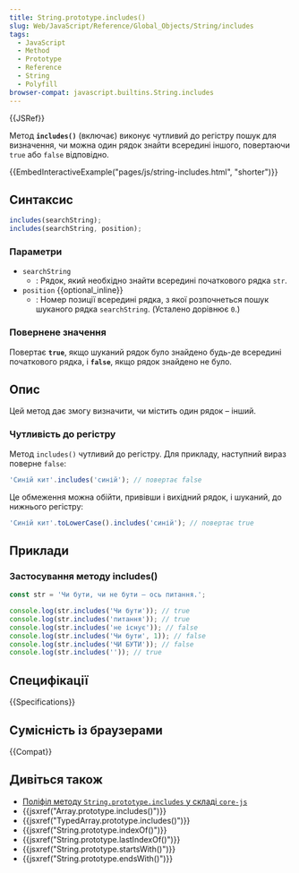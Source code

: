 ```yaml
---
title: String.prototype.includes()
slug: Web/JavaScript/Reference/Global_Objects/String/includes
tags:
  - JavaScript
  - Method
  - Prototype
  - Reference
  - String
  - Polyfill
browser-compat: javascript.builtins.String.includes
---
```


{{JSRef}}

Метод **`includes()`** (включає) виконує чутливий до регістру пошук для визначення, чи можна один рядок знайти всередині іншого, повертаючи `true` або `false` відповідно.

{{EmbedInteractiveExample("pages/js/string-includes.html", "shorter")}}

## Синтаксис

```js
includes(searchString);
includes(searchString, position);
```

### Параметри

- `searchString`
  - : Рядок, який необхідно знайти всередині початкового рядка `str`.
- `position` {{optional_inline}}
  - : Номер позиції всередині рядка, з якої розпочнеться пошук шуканого рядка `searchString`. (Усталено дорівнює `0`.)

### Повернене значення

Повертає **`true`**, якщо шуканий рядок було знайдено будь-де всередині початкового рядка, і **`false`**, якщо рядок знайдено не було.

## Опис

Цей метод дає змогу визначити, чи містить один рядок – інший.

### Чутливість до регістру

Метод `includes()` чутливий до регістру. Для прикладу, наступний вираз поверне `false`:

```js
'Синій кит'.includes('синій'); // повертає false
```

Це обмеження можна обійти, привівши і вихідний рядок, і шуканий, до нижнього регістру:

```js
'Синій кит'.toLowerCase().includes('синій'); // повертає true
```

## Приклади

### Застосування методу includes()

```js
const str = 'Чи бути, чи не бути — ось питання.';

console.log(str.includes('Чи бути')); // true
console.log(str.includes('питання')); // true
console.log(str.includes('не існує')); // false
console.log(str.includes('Чи бути', 1)); // false
console.log(str.includes('ЧИ БУТИ')); // false
console.log(str.includes('')); // true
```

## Специфікації

{{Specifications}}

## Сумісність із браузерами

{{Compat}}

## Дивіться також

- [Поліфіл методу `String.prototype.includes` у складі `core-js`](https://github.com/zloirock/core-js#ecmascript-string-and-regexp)
- {{jsxref("Array.prototype.includes()")}}
- {{jsxref("TypedArray.prototype.includes()")}}
- {{jsxref("String.prototype.indexOf()")}}
- {{jsxref("String.prototype.lastIndexOf()")}}
- {{jsxref("String.prototype.startsWith()")}}
- {{jsxref("String.prototype.endsWith()")}}
